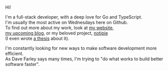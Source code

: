 Hi!

I'm a full-stack developer, with a deep love for Go and TypeScript.  
I'm usually the most active on Wednesdays here on Github.  
To find out more about my work, look at [my website](https://www.sewera.dev),  
[my upcoming blog](https://blog.sewera.dev), or my beloved project,
[notipie](https://github.com/blazejsewera/notipie)  
(I even wrote [a thesis](https://github.com/sewera/eng-thesis) about it).

I'm constantly looking for new ways to make software development more efficient.  
As Dave Farley says many times,
I'm trying to "do what works to build better software faster".
